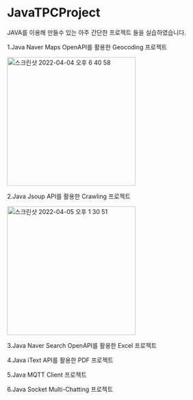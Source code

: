 # JavaTPCProject
JAVA를 이용해 만들수 있는 아주 간단한 프로젝트 들을 실습하였습니다. 

1.Java Naver Maps OpenAPI를 활용한 Geocoding 프로젝트

<img width="300" alt="스크린샷 2022-04-04 오후 6 40 58" src="https://user-images.githubusercontent.com/81157873/161518151-33d7cfa4-b7c3-4d64-be0f-7d9f86b0a73b.png">

2.Java Jsoup API를 활용한 Crawling 프로젝트

<img width="300" alt="스크린샷 2022-04-05 오후 1 30 51" src="https://user-images.githubusercontent.com/81157873/161679243-6f6a0875-d164-4e5e-a020-4c66ff760f44.png">

3.Java Naver Search OpenAPI를 활용한 Excel 프로젝트

4.Java iText API를 활용한 PDF 프로젝트

5.Java MQTT Client 프로젝트

6.Java Socket Multi-Chatting 프로젝트
